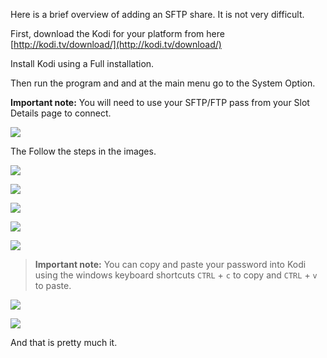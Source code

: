 
Here is a brief overview of adding an SFTP share. It is not very difficult.

First, download the Kodi for your platform from here [http://kodi.tv/download/](http://kodi.tv/download/)

Install Kodi using a Full installation.

Then run the program and and at the main menu go to the System Option.

**Important note:** You will need to use your SFTP/FTP pass from your Slot Details page to connect.

![](https://raw.github.com/feralhosting/feralfilehosting/master/Feral%20Wiki/General/Your%20Feral%20slot%20is%20active%20-%20Part%201%20-%20The%20Account%20Manager/02%20slot%20detail%201.png)

The Follow the steps in the images.

![](https://raw.github.com/feralhosting/feralfilehosting/master/Feral%20Wiki/Other%20software/xbmc%20-%20connecting%20to%20shares/1.png)

![](https://raw.github.com/feralhosting/feralfilehosting/master/Feral%20Wiki/Other%20software/xbmc%20-%20connecting%20to%20shares/2.png)

![](https://raw.github.com/feralhosting/feralfilehosting/master/Feral%20Wiki/Other%20software/xbmc%20-%20connecting%20to%20shares/3.png)

![](https://raw.github.com/feralhosting/feralfilehosting/master/Feral%20Wiki/Other%20software/xbmc%20-%20connecting%20to%20shares/4.png)

![](https://raw.github.com/feralhosting/feralfilehosting/master/Feral%20Wiki/Other%20software/xbmc%20-%20connecting%20to%20shares/5.png)

> **Important note:** You can copy and paste your password into Kodi using the windows keyboard shortcuts `CTRL` + `c` to copy and `CTRL` + `v` to paste.

![](https://raw.github.com/feralhosting/feralfilehosting/master/Feral%20Wiki/Other%20software/xbmc%20-%20connecting%20to%20shares/6.png)

![](https://raw.github.com/feralhosting/feralfilehosting/master/Feral%20Wiki/Other%20software/xbmc%20-%20connecting%20to%20shares/7.png)

And that is pretty much it.


